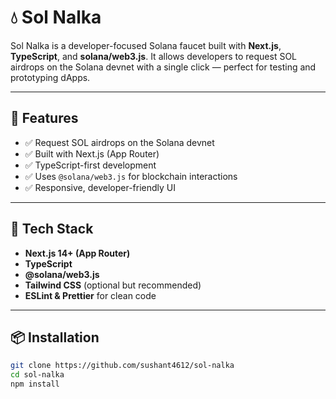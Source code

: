 # 💧 Sol Nalka

Sol Nalka is a developer-focused Solana faucet built with **Next.js**, **TypeScript**, and **solana/web3.js**. It allows developers to request SOL airdrops on the Solana devnet with a single click — perfect for testing and prototyping dApps.

---

## 🚀 Features

- ✅ Request SOL airdrops on the Solana devnet
- ✅ Built with Next.js (App Router)
- ✅ TypeScript-first development
- ✅ Uses `@solana/web3.js` for blockchain interactions
- ✅ Responsive, developer-friendly UI

---

## 🧰 Tech Stack

- **Next.js 14+ (App Router)**
- **TypeScript**
- **@solana/web3.js**
- **Tailwind CSS** (optional but recommended)
- **ESLint & Prettier** for clean code

---

## 📦 Installation

```bash
git clone https://github.com/sushant4612/sol-nalka
cd sol-nalka
npm install
```
